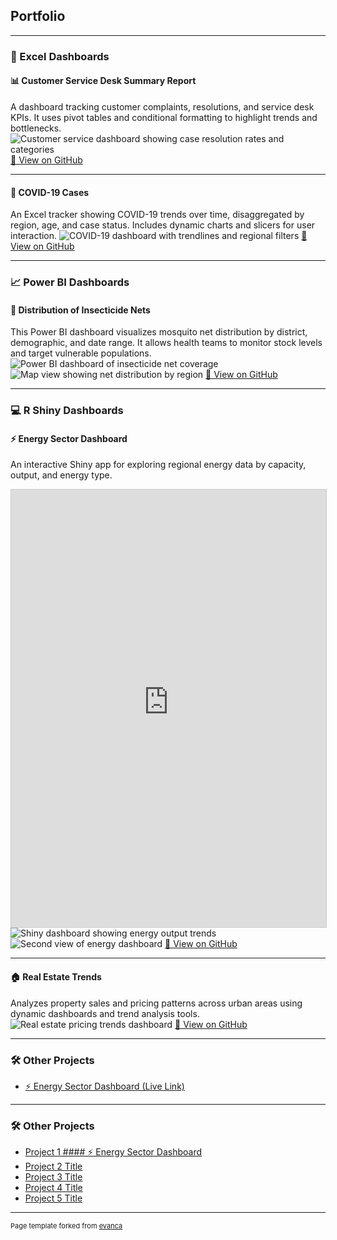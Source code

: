 ## Portfolio

---

### 🧾 Excel Dashboards

#### 📊 Customer Service Desk Summary Report  
A dashboard tracking customer complaints, resolutions, and service desk KPIs. It uses pivot tables and conditional formatting to highlight trends and bottlenecks.
<img src="image/customer_service.png?raw=true" 
     alt="Customer service dashboard showing case resolution rates and categories"/>
<a href="https://github.com/korwa/Customer-Service-Desk-Summary-Report">📁 View on GitHub</a> 

---

#### 🦠 COVID-19 Cases  
An Excel tracker showing COVID-19 trends over time, disaggregated by region, age, and case status. Includes dynamic charts and slicers for user interaction.
<img src="image/COVID_19.png?raw=true" 
     alt="COVID-19 dashboard with trendlines and regional filters"/>
<a href="https://github.com/korwa/COVID-19-Cases">📁 View on GitHub</a>  

---

### 📈 Power BI Dashboards

#### 🦟 Distribution of Insecticide Nets  
This Power BI dashboard visualizes mosquito net distribution by district, demographic, and date range. It allows health teams to monitor stock levels and target vulnerable populations.
<img src="image/Screenshot nets.png?raw=true" 
     alt="Power BI dashboard of insecticide net coverage"/>
<img src="net 2.png?raw=true" 
     alt="Map view showing net distribution by region"/>
<a href="https://github.com/korwa/Distribution-of-Insecticide-Nets.xlsm">📁 View on GitHub</a> 

---

### 💻 R Shiny Dashboards

#### ⚡ Energy Sector Dashboard  
An interactive Shiny app for exploring regional energy data by capacity, output, and energy type.

<iframe src="https://4kgbdp-bbm02un040zkhg7-korwa.shinyapps.io/energy-sector-Dashboard/"
        width="100%" height="700" frameborder="0" style="border:1px solid #ccc;">
</iframe>

<img src="image/energy1.png?raw=true" alt="Shiny dashboard showing energy output trends"/>
<img src="image/energy2.png?raw=true" alt="Second view of energy dashboard"/>  
<a href="https://github.com/korwa/energy-sector-Dashboard">📁 View on GitHub</a>

---


#### 🏠 Real Estate Trends  
Analyzes property sales and pricing patterns across urban areas using dynamic dashboards and trend analysis tools.
<img src="image/Screenshot 2024-03-19 220256.png?raw=true" 
     alt="Real estate pricing trends dashboard"/>
<a href="https://github.com/korwa/Real-Estate-Trends.xlsm">📁 View on GitHub</a> 

---


### 🛠️ Other Projects

- [⚡ Energy Sector Dashboard (Live Link)](https://4kgbdp-bbm02un040zkhg7-korwa.shinyapps.io/energy-sector-Dashboard/)
<!-- Add more real projects or remove placeholders below -->
<!-- - [📘 Project 2 Title](http://example.com/) -->
<!-- - [📘 Project 3 Title](http://example.com/) -->
<!-- - [📘 Project 4 Title](http://example.com/) -->

---

### 🛠️ Other Projects



- [Project 1 #### ⚡ Energy Sector Dashboard](https://4kgbdp-bbm02un040zkhg7-korwa.shinyapps.io/energy-sector-Dashboard/)
- [Project 2 Title](http://example.com/)
- [Project 3 Title](http://example.com/)
- [Project 4 Title](http://example.com/)
- [Project 5 Title](http://example.com/)

---

<p style="font-size:11px">Page template forked from <a href="https://github.com/evanca/quick-portfolio">evanca</a></p>
